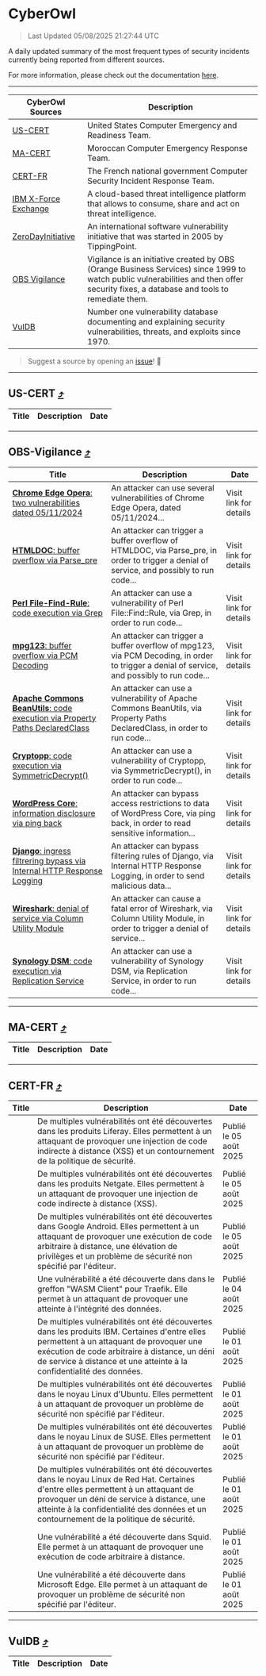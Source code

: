 
 <div id='top'></div>

# CyberOwl

 > Last Updated 05/08/2025 21:27:44 UTC
 
 A daily updated summary of the most frequent types of security incidents currently being reported from different sources.
 
 For more information, please check out the documentation [here](./docs/README.md).
 
 ---
 |CyberOwl Sources|Description|
 |---|---|
 |[US-CERT](#us-cert-arrow_heading_up)|United States Computer Emergency and Readiness Team.|
 |[MA-CERT](#ma-cert-arrow_heading_up)|Moroccan Computer Emergency Response Team.|
 |[CERT-FR](#cert-fr-arrow_heading_up)|The French national government Computer Security Incident Response Team.|
 |[IBM X-Force Exchange](#ibmcloud-arrow_heading_up)|A cloud-based threat intelligence platform that allows to consume, share and act on threat intelligence.|
 |[ZeroDayInitiative](#zerodayinitiative-arrow_heading_up)|An international software vulnerability initiative that was started in 2005 by TippingPoint.|
 |[OBS Vigilance](#obs-vigilance-arrow_heading_up)|Vigilance is an initiative created by OBS (Orange Business Services) since 1999 to watch public vulnerabilities and then offer security fixes, a database and tools to remediate them.|
 |[VulDB](#vuldb-arrow_heading_up)|Number one vulnerability database documenting and explaining security vulnerabilities, threats, and exploits since 1970.|
 
 > Suggest a source by opening an [issue](https://github.com/karimhabush/cyberowl/issues)! :raised_hands:
 ---

## US-CERT [:arrow_heading_up:](#cyberowl)

 |Title|Description|Date|
 |---|---|---|
 
 ---

## OBS-Vigilance [:arrow_heading_up:](#cyberowl)

 |Title|Description|Date|
 |---|---|---|
 |[<a href="https://vigilance.fr/vulnerability/Chrome-Edge-Opera-two-vulnerabilities-dated-05-11-2024-45534" class="noirorange"><b>Chrome  Edge  Opera</b>: two vulnerabilities dated 05/11/2024</a>](https://vigilance.fr/vulnerability/Chrome-Edge-Opera-two-vulnerabilities-dated-05-11-2024-45534)|An attacker can use several vulnerabilities of Chrome  Edge  Opera, dated 05/11/2024...|Visit link for details|
 |[<a href="https://vigilance.fr/vulnerability/HTMLDOC-buffer-overflow-via-Parse-pre-45533" class="noirorange"><b>HTMLDOC</b>: buffer overflow via Parse_pre</a>](https://vigilance.fr/vulnerability/HTMLDOC-buffer-overflow-via-Parse-pre-45533)|An attacker can trigger a buffer overflow of HTMLDOC, via Parse_pre, in order to trigger a denial of service, and possibly to run code...|Visit link for details|
 |[<a href="https://vigilance.fr/vulnerability/Perl-File-Find-Rule-code-execution-via-Grep-47356" class="noirorange"><b>Perl File-Find-Rule</b>: code execution via Grep</a>](https://vigilance.fr/vulnerability/Perl-File-Find-Rule-code-execution-via-Grep-47356)|An attacker can use a vulnerability of Perl File::Find::Rule, via Grep, in order to run code...|Visit link for details|
 |[<a href="https://vigilance.fr/vulnerability/mpg123-buffer-overflow-via-PCM-Decoding-45532" class="noirorange"><b>mpg123</b>: buffer overflow via PCM Decoding</a>](https://vigilance.fr/vulnerability/mpg123-buffer-overflow-via-PCM-Decoding-45532)|An attacker can trigger a buffer overflow of mpg123, via PCM Decoding, in order to trigger a denial of service, and possibly to run code...|Visit link for details|
 |[<a href="https://vigilance.fr/vulnerability/Apache-Commons-BeanUtils-code-execution-via-Property-Paths-DeclaredClass-47355" class="noirorange"><b>Apache Commons BeanUtils</b>: code execution via Property Paths DeclaredClass</a>](https://vigilance.fr/vulnerability/Apache-Commons-BeanUtils-code-execution-via-Property-Paths-DeclaredClass-47355)|An attacker can use a vulnerability of Apache Commons BeanUtils, via Property Paths DeclaredClass, in order to run code...|Visit link for details|
 |[<a href="https://vigilance.fr/vulnerability/Cryptopp-code-execution-via-SymmetricDecrypt-47354" class="noirorange"><b>Cryptopp</b>: code execution via SymmetricDecrypt()</a>](https://vigilance.fr/vulnerability/Cryptopp-code-execution-via-SymmetricDecrypt-47354)|An attacker can use a vulnerability of Cryptopp, via SymmetricDecrypt(), in order to run code...|Visit link for details|
 |[<a href="https://vigilance.fr/vulnerability/WordPress-Core-information-disclosure-via-ping-back-47758" class="noirorange"><b>WordPress Core</b>: information disclosure via ping back</a>](https://vigilance.fr/vulnerability/WordPress-Core-information-disclosure-via-ping-back-47758)|An attacker can bypass access restrictions to data of WordPress Core, via ping back, in order to read sensitive information...|Visit link for details|
 |[<a href="https://vigilance.fr/vulnerability/Django-ingress-filtrering-bypass-via-Internal-HTTP-Response-Logging-47353" class="noirorange"><b>Django</b>: ingress filtrering bypass via Internal HTTP Response Logging</a>](https://vigilance.fr/vulnerability/Django-ingress-filtrering-bypass-via-Internal-HTTP-Response-Logging-47353)|An attacker can bypass filtering rules of Django, via Internal HTTP Response Logging, in order to send malicious data...|Visit link for details|
 |[<a href="https://vigilance.fr/vulnerability/Wireshark-denial-of-service-via-Column-Utility-Module-47352" class="noirorange"><b>Wireshark</b>: denial of service via Column Utility Module</a>](https://vigilance.fr/vulnerability/Wireshark-denial-of-service-via-Column-Utility-Module-47352)|An attacker can cause a fatal error of Wireshark, via Column Utility Module, in order to trigger a denial of service...|Visit link for details|
 |[<a href="https://vigilance.fr/vulnerability/Synology-DSM-code-execution-via-Replication-Service-45527" class="noirorange"><b>Synology DSM</b>: code execution via Replication Service</a>](https://vigilance.fr/vulnerability/Synology-DSM-code-execution-via-Replication-Service-45527)|An attacker can use a vulnerability of Synology DSM, via Replication Service, in order to run code...|Visit link for details|
 
 ---

## MA-CERT [:arrow_heading_up:](#cyberowl)

 |Title|Description|Date|
 |---|---|---|
 
 ---

## CERT-FR [:arrow_heading_up:](#cyberowl)

 |Title|Description|Date|
 |---|---|---|
 |[](https://www.cert.ssi.gouv.fr/avis/CERTFR-2025-AVI-0655/)|De multiples vulnérabilités ont été découvertes dans les produits Liferay. Elles permettent à un attaquant de provoquer une injection de code indirecte à distance (XSS) et un contournement de la politique de sécurité.|Publié le 05 août 2025|
 |[](https://www.cert.ssi.gouv.fr/avis/CERTFR-2025-AVI-0654/)|De multiples vulnérabilités ont été découvertes dans les produits Netgate. Elles permettent à un attaquant de provoquer une injection de code indirecte à distance (XSS).|Publié le 05 août 2025|
 |[](https://www.cert.ssi.gouv.fr/avis/CERTFR-2025-AVI-0653/)|De multiples vulnérabilités ont été découvertes dans Google Android. Elles permettent à un attaquant de provoquer une exécution de code arbitraire à distance, une élévation de privilèges et un problème de sécurité non spécifié par l'éditeur.|Publié le 05 août 2025|
 |[](https://www.cert.ssi.gouv.fr/avis/CERTFR-2025-AVI-0652/)|Une vulnérabilité a été découverte dans dans le greffon "WASM Client" pour Traefik. Elle permet à un attaquant de provoquer une atteinte à l'intégrité des données.|Publié le 04 août 2025|
 |[](https://www.cert.ssi.gouv.fr/avis/CERTFR-2025-AVI-0651/)|De multiples vulnérabilités ont été découvertes dans les produits IBM. Certaines d'entre elles permettent à un attaquant de provoquer une exécution de code arbitraire à distance, un déni de service à distance et une atteinte à la confidentialité des données.|Publié le 01 août 2025|
 |[](https://www.cert.ssi.gouv.fr/avis/CERTFR-2025-AVI-0650/)|De multiples vulnérabilités ont été découvertes dans le noyau Linux d'Ubuntu. Elles permettent à un attaquant de provoquer un problème de sécurité non spécifié par l'éditeur.|Publié le 01 août 2025|
 |[](https://www.cert.ssi.gouv.fr/avis/CERTFR-2025-AVI-0649/)|De multiples vulnérabilités ont été découvertes dans le noyau Linux de SUSE. Elles permettent à un attaquant de provoquer un problème de sécurité non spécifié par l'éditeur.|Publié le 01 août 2025|
 |[](https://www.cert.ssi.gouv.fr/avis/CERTFR-2025-AVI-0648/)|De multiples vulnérabilités ont été découvertes dans le noyau Linux de Red Hat. Certaines d'entre elles permettent à un attaquant de provoquer un déni de service à distance, une atteinte à la confidentialité des données et un contournement de la politique de sécurité.|Publié le 01 août 2025|
 |[](https://www.cert.ssi.gouv.fr/avis/CERTFR-2025-AVI-0647/)|Une vulnérabilité a été découverte dans Squid. Elle permet à un attaquant de provoquer une exécution de code arbitraire à distance.|Publié le 01 août 2025|
 |[](https://www.cert.ssi.gouv.fr/avis/CERTFR-2025-AVI-0646/)|Une vulnérabilité a été découverte dans Microsoft Edge. Elle permet à un attaquant de provoquer un problème de sécurité non spécifié par l'éditeur.|Publié le 01 août 2025|
 
 ---

## VulDB [:arrow_heading_up:](#cyberowl)

 |Title|Description|Date|
 |---|---|---|
 